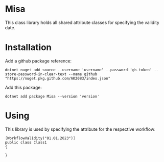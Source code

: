 # Misa
This class library holds all shared attribute classes for specifying the validity date.

# Installation
Add a github package reference:
```
dotnet nuget add source --username 'username' --password 'gh-token' --store-password-in-clear-text --name github "https://nuget.pkg.github.com/AK2083/index.json"
```
Add this package:
```
dotnet add package Misa --version 'version'
```

# Using
This library is used by specifying the attribute for the respective workflow:

```
[WorkflowValidity("01.01.2023")]
public class Class1
{

}
```